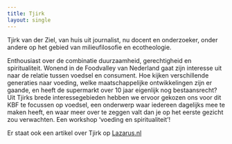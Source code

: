 ```yaml
---
title: Tjirk
layout: single
---
```


Tjirk van der Ziel, van huis uit journalist, nu docent en onderzoeker, onder andere op het gebied van milieufilosofie en ecotheologie.

Enthousiast over de combinatie duurzaamheid, gerechtigheid en spiritualiteit. Wonend in de Foodvalley van Nederland gaat zijn interesse uit naar de relatie tussen voedsel en consument. Hoe kijken verschillende generaties naar voeding, welke maatschappelijke ontwikkelingen zijn er gaande, en heeft de supermarkt over 10 jaar eigenlijk nog bestaansrecht? Uit Tjirks brede interessegebieden hebben we ervoor gekozen ons voor dit KBF te focussen op voedsel, een onderwerp waar iedereen dagelijks mee te maken heeft, en waar meer over te zeggen valt dan je op het eerste gezicht zou verwachten. Een workshop ‘voeding en spiritualiteit’!

Er staat ook een artikel over Tjirk op [Lazarus.nl](https://lazarus.nl/2017/05/hou-dingen-dan-doorgrond-mysterie-god/)
